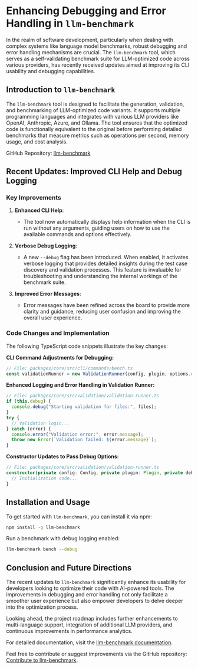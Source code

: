 # Enhancing Debugging and Error Handling in `llm-benchmark`

In the realm of software development, particularly when dealing with complex systems like language model benchmarks, robust debugging and error handling mechanisms are crucial. The `llm-benchmark` tool, which serves as a self-validating benchmark suite for LLM-optimized code across various providers, has recently received updates aimed at improving its CLI usability and debugging capabilities.

## Introduction to `llm-benchmark`

The `llm-benchmark` tool is designed to facilitate the generation, validation, and benchmarking of LLM-optimized code variants. It supports multiple programming languages and integrates with various LLM providers like OpenAI, Anthropic, Azure, and Ollama. The tool ensures that the optimized code is functionally equivalent to the original before performing detailed benchmarks that measure metrics such as operations per second, memory usage, and cost analysis.

GitHub Repository: [llm-benchmark](https://github.com/ajaxdavis/llm-benchmark)

## Recent Updates: Improved CLI Help and Debug Logging

### Key Improvements

1. **Enhanced CLI Help**:
   - The tool now automatically displays help information when the CLI is run without any arguments, guiding users on how to use the available commands and options effectively.

2. **Verbose Debug Logging**:
   - A new `--debug` flag has been introduced. When enabled, it activates verbose logging that provides detailed insights during the test case discovery and validation processes. This feature is invaluable for troubleshooting and understanding the internal workings of the benchmark suite.

3. **Improved Error Messages**:
   - Error messages have been refined across the board to provide more clarity and guidance, reducing user confusion and improving the overall user experience.

### Code Changes and Implementation

The following TypeScript code snippets illustrate the key changes:

**CLI Command Adjustments for Debugging:**

```typescript
// File: packages/core/src/cli/commands/bench.ts
const validationRunner = new ValidationRunner(config, plugin, options.debug);
```

**Enhanced Logging and Error Handling in Validation Runner:**

```typescript
// File: packages/core/src/validation/validation-runner.ts
if (this.debug) {
  console.debug("Starting validation for files:", files);
}
try {
  // Validation logic...
} catch (error) {
  console.error("Validation error:", error.message);
  throw new Error(`Validation failed: ${error.message}`);
}
```

**Constructor Updates to Pass Debug Options:**

```typescript
// File: packages/core/src/validation/validation-runner.ts
constructor(private config: Config, private plugin: Plugin, private debug: boolean = false) {
  // Initialization code...
}
```

## Installation and Usage

To get started with `llm-benchmark`, you can install it via npm:

```bash
npm install -g llm-benchmark
```

Run a benchmark with debug logging enabled:

```bash
llm-benchmark bench --debug
```

## Conclusion and Future Directions

The recent updates to `llm-benchmark` significantly enhance its usability for developers looking to optimize their code with AI-powered tools. The improvements in debugging and error handling not only facilitate a smoother user experience but also empower developers to delve deeper into the optimization process.

Looking ahead, the project roadmap includes further enhancements to multi-language support, integration of additional LLM providers, and continuous improvements in performance analytics.

For detailed documentation, visit the [llm-benchmark documentation](https://github.com/ajaxdavis/llm-benchmark/wiki).

Feel free to contribute or suggest improvements via the GitHub repository: [Contribute to llm-benchmark](https://github.com/ajaxdavis/llm-benchmark/issues).
